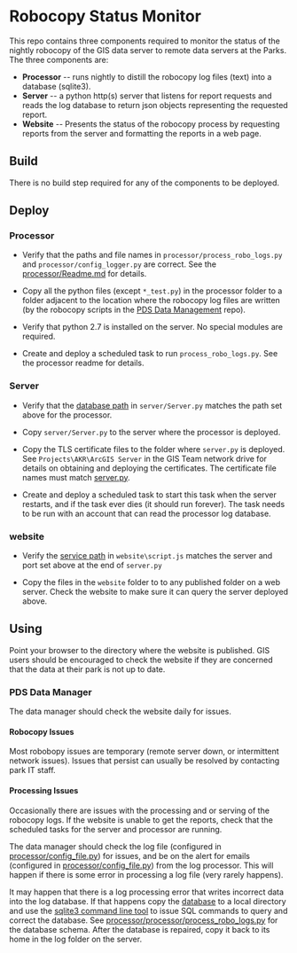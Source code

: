 # Robocopy Status Monitor

This repo contains three components required to monitor the status of the
nightly robocopy of the GIS data server to remote data servers at the Parks.
The three components are:

* **Processor** -- runs nightly to distill the robocopy log files (text)
  into a database (sqlite3).
* **Server** -- a python http(s) server that listens for report requests and
  reads the log database to return json objects representing the
  requested report.
* **Website** -- Presents the status of the robocopy process by requesting
  reports from the server and formatting the reports in a web page.

## Build

There is no build step required for any of the components to be deployed.

## Deploy

### Processor

* Verify that the paths and file names in `processor/process_robo_logs.py`
and `processor/config_logger.py` are correct. See the
[processor/Readme.md](https://github.com/AKROGIS/Robo-Website/tree/master/processor/Readme.md)
for details.

* Copy all the python files (except `*_test.py`) in the processor folder to
a folder adjacent to the location where the robocopy log files are written
(by the robocopy scripts in the
[PDS Data Management](https://github.com/AKROGIS/PDS-Data-Management/tree/master/robo-copy)
repo).

* Verify that python 2.7 is installed on the server.  No special modules
are required.

* Create and deploy a scheduled task to run `process_robo_logs.py`.  See
the processor readme for details.

### Server

* Verify that the
[database path](https://github.com/AKROGIS/Robo-Website/blob/master/server/Server.py#L10)
in `server/Server.py` matches the path set above for the
processor.

* Copy `server/Server.py` to the server where the processor is deployed.

* Copy the TLS certificate files to the folder where `server.py` is
deployed.  See `Projects\AKR\ArcGIS Server` in the GIS Team network drive for
details on obtaining and deploying the certificates. The certificate file
names must match
[server.py](https://github.com/AKROGIS/Robo-Website/blob/master/server/Server.py#L430).

* Create and deploy a scheduled task to start this task when the server
restarts, and if the task ever dies (it should run forever).  The task
needs to be run with an account that can read the processor log database.

### website

* Verify the
[service path](https://github.com/AKROGIS/Robo-Website/blob/master/website/script.js#L6)
in `website\script.js` matches the server and port set above at the end of
`server.py`

* Copy the files in the `website` folder to to any published folder
on a web server.  Check the website to make sure it can query the
server deployed above.

## Using

Point your browser to the directory where the website is published.  GIS
users should be encouraged to check the website if they are concerned
that the data at their park is not up to date.

### PDS Data Manager

The data manager should check the website daily for issues.

#### Robocopy Issues

Most robobopy issues are temporary (remote server down, or intermittent
network issues).  Issues that persist can usually be resolved by contacting
park IT staff.

#### Processing Issues

Occasionally there are issues with the processing and or serving of the
robocopy logs.  If the website is unable to get the reports, check
that the scheduled tasks for the server and processor are running.

The data manager should check the log file (configured in
[processor/config_file.py](https://github.com/AKROGIS/Robo-Website/blob/master/processor/config_logger.py#L28))
for issues, and be on the alert for emails (configured in
[processor/config_file.py](https://github.com/AKROGIS/Robo-Website/blob/master/processor/config_logger.py#L37))
from the log processor. This will happen if there is some error
in processing a log file (very rarely happens).

It may happen that there is a log processing error that writes
incorrect data into the log database. If that happens copy the
[database](https://github.com/AKROGIS/Robo-Website/blob/master/processor/process_robo_logs.py#L485)
to a local directory and use the
[sqlite3 command line tool](https://sqlite.org/cli.html)
to issue SQL commands to query and correct the database.  See
[processor/processor/process_robo_logs.py](https://github.com/AKROGIS/Robo-Website/blob/master/processor/process_robo_logs.py#L239-L290)
for the database schema.  After the database is repaired, copy it back to
its home in the log folder on the server.
